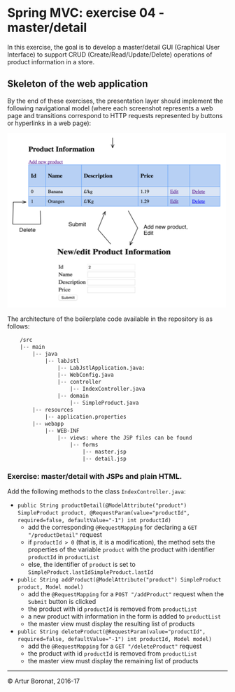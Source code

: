 <link rel='stylesheet' href='web/swiss.css'/>

# Spring MVC: exercise 04 - master/detail

In this exercise, the goal is to develop a master/detail GUI (Graphical User Interface) to support CRUD (Create/Read/Update/Delete) operations of product information in a store. 


## Skeleton of the web application

By the end of these exercises, the presentation layer should implement the following navigational model (where each screenshot represents a web page and transitions correspond to HTTP requests represented by buttons or hyperlinks in a web page):

<img src="web/navModel.png" alt="navigational model" width="500" height="400">

The architecture of the boilerplate code available in the repository is as follows:

		/src
		|-- main
	        |-- java
	            |-- labJstl
	                |-- LabJstlApplication.java: 
	                |-- WebConfig.java
	                |-- controller
	                    |-- IndexController.java
	                |-- domain
	                    |-- SimpleProduct.java
	        |-- resources
	            |-- application.properties
		    |-- webapp
		        |-- WEB-INF
		            |-- views: where the JSP files can be found
		                |-- forms
		                	|-- master.jsp
		                    |-- detail.jsp


### Exercise: master/detail with JSPs and plain HTML.

Add the following methods to the class `IndexController.java`:
* `public String productDetail(@ModelAttribute("product") SimpleProduct product, @RequestParam(value="productId", required=false, defaultValue="-1") int productId)`
  * add the corresponding `@RequestMapping` for declaring a `GET "/productDetail"` request
  * if `productId > 0` (that is, it is a modification), the method sets the properties of the variable `product` with the product with identifier `productId` in `productList`  
  * else, the identifier of `product` is set to `SimpleProduct.lastIdSimpleProduct.lastId`
* `public String addProduct(@ModelAttribute("product") SimpleProduct product, Model model)`
  * add the `@RequestMapping` for a `POST "/addProduct"` request when the `Submit` button is clicked 
  * the product with id `productId` is removed from `productList`
  * a new product with information in the form is added to `productList`
  * the master view must display the resulting list of products
* `public String deleteProduct(@RequestParam(value="productId", required=false, defaultValue="-1") int productId, Model model)`
  * add the `@RequestMapping` for a `GET "/deleteProduct"` request
  * the product with id `productId` is removed from `productList`
  * the master view must display the remaining list of products
  
 
***
&copy; Artur Boronat, 2016-17